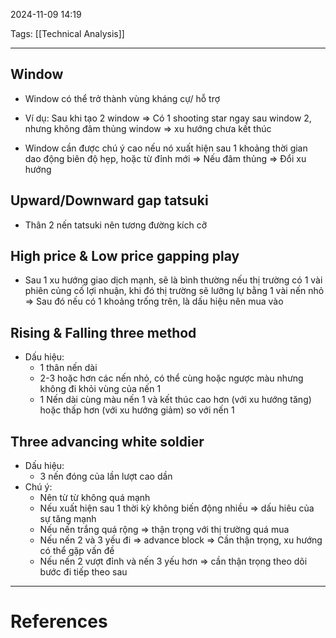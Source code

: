 2024-11-09 14:19

Tags: [[Technical Analysis]] 

---

## Window
- Window có thể trở thành vùng kháng cự/ hỗ trợ
- Ví dụ:
Sau khi tạo 2 window ⇒ Có 1 shooting star ngay sau window 2, nhưng không đâm thủng window ⇒ xu hướng chưa kết thúc

- Window cần được chú ý cao nếu nó xuất hiện sau 1 khoảng thời gian dao động biên độ hẹp, hoặc từ đỉnh mới ⇒ Nếu đâm thủng ⇒ Đổi xu hướng

## Upward/Downward gap tatsuki
- Thân 2 nến tatsuki nên tương đường kích cỡ

## High price & Low price gapping play
- Sau 1 xu hướng giao dịch mạnh, sẽ là bình thường nếu thị trường có 1 vài phiên củng cố lợi nhuận, khi đó thị trường sẽ lưỡng lự bằng 1 vài nến nhỏ ⇒ Sau đó nếu có 1 khoảng trống trên, là dấu hiệu nên mua vào

## Rising & Falling three method
- Dấu hiệu:
    - 1 thân nến dài
    - 2-3 hoặc hơn các nến nhỏ, có thể cùng hoặc ngược màu nhưng không đi khỏi vùng của nến 1
    - 1 Nến dài cùng màu nến 1 và kết thúc cao hơn (với xu hướng tăng) hoặc thấp hơn (với xu hướng giảm) so với nến 1

## Three advancing white soldier
- Dấu hiệu:
    - 3 nến đóng của lần lượt cao dần
- Chú ý:
    - Nên từ từ không quá mạnh
    - Nếu xuất hiện sau 1 thời kỳ không biến động nhiều ⇒ dấu hiêu của sự tăng mạnh
    - Nếu nến trắng quá rộng ⇒ thận trọng với thị trường quá mua
    - Nếu nến 2 và 3 yếu đi ⇒ advance block ⇒ Cần thận trọng, xu hướng có thể gặp vấn đề
    - Nếu nến 2 vượt đỉnh và nến 3 yếu hơn ⇒ cần thận trọng theo dõi bước đi tiếp theo sau

---
# References